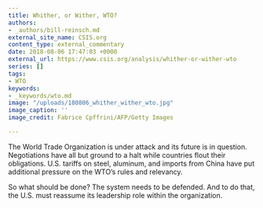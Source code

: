 ```yaml
---
title: Whither, or Wither, WTO?
authors:
- _authors/bill-reinsch.md
external_site_name: CSIS.org
content_type: external_commentary
date: 2018-08-06 17:47:03 +0000
external_url: https://www.csis.org/analysis/whither-or-wither-wto
series: []
tags:
- WTO
keywords:
- _keywords/wto.md
image: "/uploads/180806_whither_wither_wto.jpg"
image_caption: ''
image_credit: Fabrice Cpffrini/AFP/Getty Images

---
```

The World Trade Organization is under attack and its future is in question. Negotiations have all but ground to a halt while countries flout their obligations. U.S. tariffs on steel, aluminum, and imports from China have put additional pressure on the WTO’s rules and relevancy. 

So what should be done? The system needs to be defended. And to do that, the U.S. must reassume its leadership role within the organization.